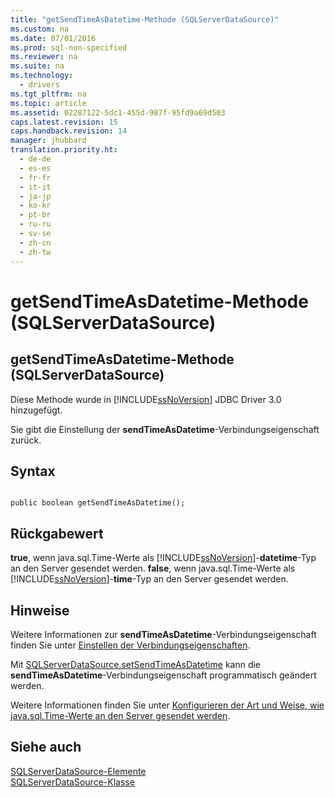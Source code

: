 ```yaml
---
title: "getSendTimeAsDatetime-Methode (SQLServerDataSource)"
ms.custom: na
ms.date: 07/01/2016
ms.prod: sql-non-specified
ms.reviewer: na
ms.suite: na
ms.technology: 
  - drivers
ms.tgt_pltfrm: na
ms.topic: article
ms.assetid: 02287122-5dc1-455d-987f-95fd9a69d503
caps.latest.revision: 15
caps.handback.revision: 14
manager: jhubbard
translation.priority.ht: 
  - de-de
  - es-es
  - fr-fr
  - it-it
  - ja-jp
  - ko-kr
  - pt-br
  - ru-ru
  - sv-se
  - zh-cn
  - zh-tw
---
```

# getSendTimeAsDatetime-Methode (SQLServerDataSource)
    
## getSendTimeAsDatetime\-Methode \(SQLServerDataSource\)  
 Diese Methode wurde in [!INCLUDE[ssNoVersion](../content/includes/ssNoVersion_md.md)] JDBC Driver 3.0 hinzugefügt.  
  
 Sie gibt die Einstellung der **sendTimeAsDatetime**\-Verbindungseigenschaft zurück.  
  
## Syntax  
  
```  
  
public boolean getSendTimeAsDatetime();  
```  
  
## Rückgabewert  
 **true**, wenn java.sql.Time\-Werte als [!INCLUDE[ssNoVersion](../content/includes/ssNoVersion_md.md)]\-**datetime**\-Typ an den Server gesendet werden. **false**, wenn java.sql.Time\-Werte als [!INCLUDE[ssNoVersion](../content/includes/ssNoVersion_md.md)]\-**time**\-Typ an den Server gesendet werden.  
  
## Hinweise  
 Weitere Informationen zur **sendTimeAsDatetime**\-Verbindungseigenschaft finden Sie unter [Einstellen der Verbindungseigenschaften](../content/Setting-the-Connection-Properties.md).  
  
 Mit [SQLServerDataSource.setSendTimeAsDatetime](../content/setSendTimeAsDatetime-Method--SQLServerDataSource-.md) kann die **sendTimeAsDatetime**\-Verbindungseigenschaft programmatisch geändert werden.  
  
 Weitere Informationen finden Sie unter [Konfigurieren der Art und Weise, wie java.sql.Time-Werte an den Server gesendet werden](../content/Configuring-How-java.sql.Time-Values-are-Sent-to-the-Server.md).  
  
## Siehe auch  
 [SQLServerDataSource-Elemente](../content/SQLServerDataSource-Members.md)   
 [SQLServerDataSource-Klasse](../content/SQLServerDataSource-Class.md)  
  
  